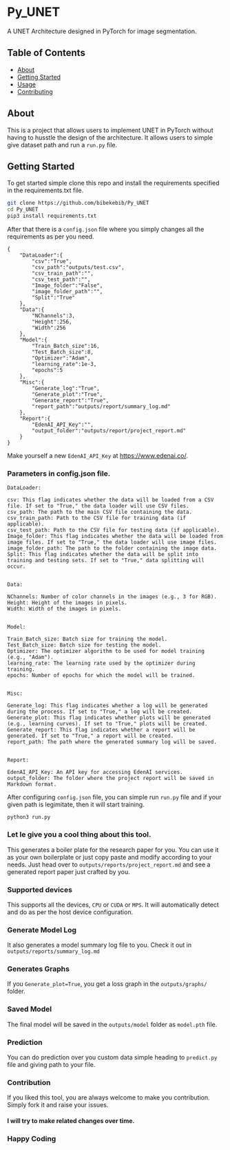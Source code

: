 # Py_UNET
A UNET Architecture designed in PyTorch for image segmentation.

## Table of Contents

- [About](#about)
- [Getting Started](#getting_started)
- [Usage](#usage)
- [Contributing](../CONTRIBUTING.md)

## About <a name = "about"></a>

This is a project that allows users to implement UNET in PyTorch without having to husstle the design of the architecture. It allows users to simple give dataset path and run a `run.py` file. 

## Getting Started <a name = "getting_started"></a>

To get started simple clone this repo and install the requirements specified in the requirements.txt file.

```bash
git clone https://github.com/bibekebib/Py_UNET
cd Py_UNET
pip3 install requirements.txt
```
After that there is a `config.json` file where you simply changes all the requirements as per you need.
```
{
    "DataLoader":{
        "csv":"True", 
        "csv_path":"outputs/test.csv",
        "csv_train_path":"", 
        "csv_test_path":"",
        "Image_folder":"False",
        "image_folder_path":"",
        "Split":"True"
    },
    "Data":{
        "NChannels":3,
        "Height":256,
        "Width":256
    },
    "Model":{
        "Train_Batch_size":16,
        "Test_Batch_size":8,
        "Optimizer":"Adam",
        "learning_rate":1e-3,
        "epochs":5
    },
    "Misc":{
        "Generate_log":"True",
        "Generate_plot":"True",
        "Generate_report":"True",
        "report_path":"outputs/report/summary_log.md"
    },
    "Report":{
        "EdenAI_API_Key":"",
        "output_folder":"outputs/report/project_report.md"
    }
}
```

Make yourself a new `EdenAI_API_Key` at https://www.edenai.co/.





### Parameters in config.json file.


```
DataLoader:

csv: This flag indicates whether the data will be loaded from a CSV file. If set to "True," the data loader will use CSV files.
csv_path: The path to the main CSV file containing the data.
csv_train_path: Path to the CSV file for training data (if applicable).
csv_test_path: Path to the CSV file for testing data (if applicable).
Image_folder: This flag indicates whether the data will be loaded from image files. If set to "True," the data loader will use image files.
image_folder_path: The path to the folder containing the image data.
Split: This flag indicates whether the data will be split into training and testing sets. If set to "True," data splitting will occur.


Data:

NChannels: Number of color channels in the images (e.g., 3 for RGB).
Height: Height of the images in pixels.
Width: Width of the images in pixels.


Model:

Train_Batch_size: Batch size for training the model.
Test_Batch_size: Batch size for testing the model.
Optimizer: The optimizer algorithm to be used for model training (e.g., "Adam").
learning_rate: The learning rate used by the optimizer during training.
epochs: Number of epochs for which the model will be trained.


Misc:

Generate_log: This flag indicates whether a log will be generated during the process. If set to "True," a log will be created.
Generate_plot: This flag indicates whether plots will be generated (e.g., learning curves). If set to "True," plots will be created.
Generate_report: This flag indicates whether a report will be generated. If set to "True," a report will be created.
report_path: The path where the generated summary log will be saved.


Report:

EdenAI_API_Key: An API key for accessing EdenAI services.
output_folder: The folder where the project report will be saved in Markdown format.
```


After configuring `config.json` file, you can simple run `run.py` file and if your given path is legimitate, then it will start training. 

```
python3 run.py
```

### Let le give you a cool thing about this tool.
This generates a boiler plate for the research paper for you.
You can use it as your own boilerplate or just copy paste and modify according to your needs.
Just head over to `outputs/reports/project_report.md` and see a generated report paper just crafted by you.


### Supported devices
This supports all the devices, `CPU` or `CUDA` or `MPS`. It will automatically detect and do as per the host device configuration.



### Generate Model Log
It also generates a model summary log file to you. Check it out in `outputs/reports/summary_log.md`

### Generates Graphs
If you `Generate_plot=True`, you get a loss graph in the `outputs/graphs/` folder.

### Saved Model
The final model will be saved in the `outputs/model` folder as `model.pth` file.

### Prediction
You can do prediction over you custom data simple heading to `predict.py` file and giving path to your file.

### Contribution
If you liked this tool, you are always welcome to make you contribution. Simply fork it and raise your issues. 

#### I will try to make related changes over time. 
### Happy Coding
